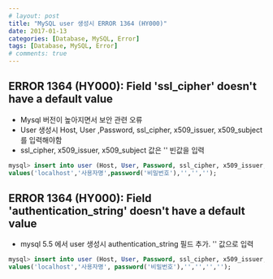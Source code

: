 ```yaml
---
# layout: post
title: "MySQL user 생성시 ERROR 1364 (HY000)"
date: 2017-01-13
categories: [Database, MySQL, Error]
tags: [Database, MySQL, Error]
# comments: true
---
```


## ERROR 1364 (HY000): Field 'ssl_cipher' doesn't have a default value
* Mysql 버전이 높아지면서 보안 관련 오류
* User 생성시 Host, User ,Password, ssl_cipher, x509_issuer, x509_subject를 입력해야함
* ssl_cipher, x509_issuer, x509_subject 값은 '' 빈값을 입력
```sql
mysql> insert into user (Host, User, Password, ssl_cipher, x509_issuer, x509_subject) 
values('localhost','사용자명',password('비밀번호'),'','','');
```

## ERROR 1364 (HY000): Field 'authentication_string' doesn't have a default value
* mysql 5.5 에서 user 생성시 authentication_string 필드 추가. '' 값으로 입력
```sql
mysql> insert into user (Host, User, Password, ssl_cipher, x509_issuer, x509_subject, authentication_string) 
values('localhost','사용자명', password('비밀번호'),'','','','');
```